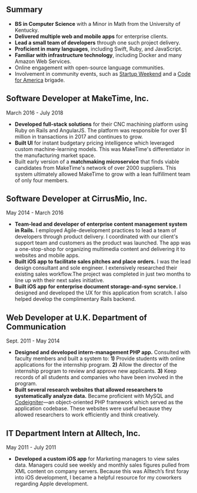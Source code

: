 ## Summary

- **BS in Computer Science** with a Minor in Math from the University of Kentucky.
- **Delivered multiple web and mobile apps** for enterprise clients.
- **Lead a small team of developers** through one such project delivery.
- **Proficient in many languages**, including Swift, Ruby, and JavaScript.
- **Familiar with infrastructure technology**, including Docker and many Amazon Web Services.
- Online engagement with open-source language communities.
- Involvement in community events, such as [Startup Weekend](http://startupweekend.org) and a [Code for America](http://www.codeforamerica.org/) brigade.

## Software Developer at MakeTime, Inc.

March 2016 - July 2018

- **Developed full-stack solutions** for their CNC machining platform using Ruby on Rails and AngularJS. The platform was responsible for over $1 million in transactions in 2017 and continues to grow.
- **Built UI** for instant budgetary pricing intelligence which leveraged custom machine-learning models. This was MakeTime's differentiator in the manufacturing market space.
- Built early version of a **matchmaking microservice** that finds viable candidates from MakeTime's network of over 2000 suppliers. This system ultimately allowed MakeTime to grow with a lean fulfillment team of only four members.

## Software Developer at CirrusMio, Inc.

May 2014 - March 2016

- **Team-lead and developer of enterprise content management system in Rails.** I employed Agile-development practices to lead a team of developers through product delivery. I coordinated with our client's support team and customers as the product was launched. The app was a one-stop-shop for organizing multimedia content and delivering it to websites and mobile apps.
- **Built iOS app to facilitate sales pitches and place orders.** I was the lead design consultant and sole engineer. I extensively researched their existing sales workflow.The project was completed in just two months to line up with their next sales initiative.
- **Built iOS app for enterprise document storage-and-sync service.** I designed and developed the UX for this application from scratch. I also helped develop the complimentary Rails backend.

## Web Developer at U.K. Department of Communication

Sept. 2011 - May 2014

- **Designed and developed intern-management PHP app.** Consulted with faculty members and built a system to: **1)** Provide students with online applications for the internship program. **2)** Allow the director of the internship program to review and approve new applicants. **3)** Keep records of all students and companies who have been involved in the program.
- **Built several research websites that allowed researchers to systematically analyze data.** Became proficient with MySQL and [Codeigniter](http://ellislab.com/codeigniter)—an object-oriented PHP framework which served as the application codebase. These websites were useful because they allowed researchers to work efficiently and think creatively.

## IT Department Intern at Alltech, Inc.

May 2011 - July 2011

- **Developed a custom iOS app** for Marketing managers to view sales data. Managers could see weekly and monthly sales figures pulled from XML content on company servers. Because this was Alltech’s first foray into iOS development, I became a helpful resource for my coworkers regarding Apple development.
